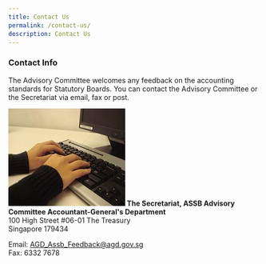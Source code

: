 ```yaml
---
title: Contact Us
permalink: /contact-us/
description: Contact Us
---
```

### Contact Info

  
The Advisory Committee welcomes any feedback on the accounting standards for Statutory Boards. You can contact the Advisory Committee or the Secretariat via email, fax or post.  
  

**![contact-info](/images/Images/Default%20Source/Default%20Album/img-agd.jpg)
The Secretariat, ASSB Advisory Committee Accountant-General's Department**  
100 High Street #06-01 The Treasury  
Singapore 179434  
  
Email: [AGD\_Assb\_Feedback@agd.gov.sg](mailto:AGD_Assb_Feedback@agd.gov.sg)  
Fax: 6332 7678

```
```